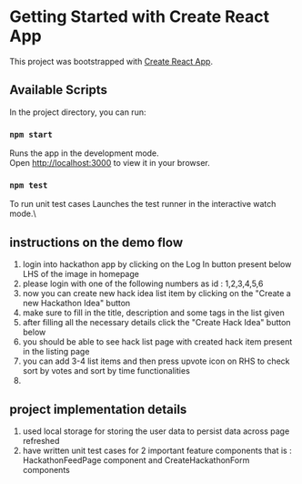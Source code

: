 # Getting Started with Create React App

This project was bootstrapped with [Create React App](https://github.com/facebook/create-react-app).

## Available Scripts

In the project directory, you can run:

### `npm start`

Runs the app in the development mode.\
Open [http://localhost:3000](http://localhost:3000) to view it in your browser.

### `npm test`

To run unit test cases
Launches the test runner in the interactive watch mode.\


## instructions on the demo flow 
1) login into hackathon app by clicking on the Log In button present below LHS of the image in homepage
2) please login with one of the following numbers as id : 1,2,3,4,5,6
3) now you can create new hack idea list item by clicking on the "Create a new Hackathon Idea" button
4) make sure to fill in the title, description and some tags in the list given
5) after filling all the necessary details click the "Create Hack Idea" button below
6) you should be able to see hack list page with created hack item present in the listing page
7) you can add 3-4 list items and then press upvote icon on RHS to check sort by votes and sort by time functionalities
8) 

## project implementation details
1) used local storage for storing the user data to persist data across page refreshed
2) have written unit test cases for 2 important feature components that is : HackathonFeedPage component and CreateHackathonForm components



